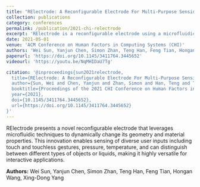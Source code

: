 ```yaml
---
title: "RElectrode: A Reconfigurable Electrode For Multi-Purpose Sensing Based on Microfluidics"
collection: publications
category: conferences
permalink: /publication/2021-chi-relectrode
excerpt: 'RElectrode is a reconfigurable electrode using a microfluidic technique that can change the geometry and material properties of the electrode to satisfy the needs for sensing a variety of different types of user input through touch/touchless gestures, pressure, temperature, and distinguish between different types of objects or liquids.'
date: 2021-05-01
venue: 'ACM Conference on Human Factors in Computing Systems (CHI)'
authors: 'Wei Sun, Yanjun Chen, Simon Zhan, Teng Han, Feng Tian, Hongan Wang, Xing-Dong Yang'
paperurl: 'https://doi.org/10.1145/3411764.3445652'
videourl: 'https://youtu.be/NqMHIDaU7Tg'

citation: '@inproceedings{sun2021relectrode,
  title={RElectrode: A Reconfigurable Electrode For Multi-Purpose Sensing Based on Microfluidics},
  author={Sun, Wei and Chen, Yanjun and Zhan, Simon and Han, Teng and Tian, Feng and Wang, Hongan and Yang, Xing-Dong},
  booktitle={Proceedings of the 2021 CHI Conference on Human Factors in Computing Systems},
  year={2021},
  doi={10.1145/3411764.3445652},
  url={https://doi.org/10.1145/3411764.3445652}
}'
---
```


RElectrode presents a novel reconfigurable electrode that leverages microfluidic techniques to dynamically change its geometry and material properties. This innovation enables sensing of diverse user inputs including touch and touchless gestures, pressure, temperature, and can distinguish between different types of objects or liquids, making it highly versatile for interactive applications.


**Authors:** Wei Sun, Yanjun Chen, Simon Zhan, Teng Han, Feng Tian, Hongan Wang, Xing-Dong Yang